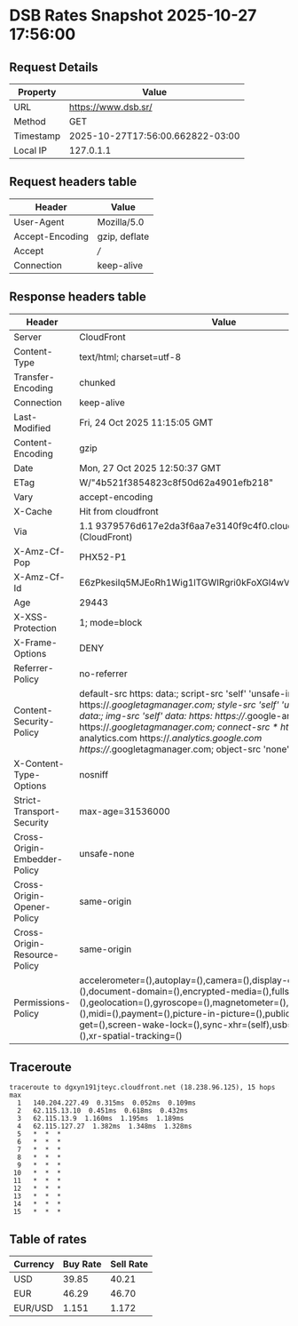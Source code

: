 # DSB Rates Snapshot 2025-10-27 17:56:00
## Request Details

| Property | Value |
|----------|-------|
| URL | https://www.dsb.sr/ |
| Method | GET |
| Timestamp | 2025-10-27T17:56:00.662822-03:00 |
| Local IP | 127.0.1.1 |
    
## Request headers table

| Header | Value |
|--------|-------|
| User-Agent | Mozilla/5.0 |
| Accept-Encoding | gzip, deflate |
| Accept | */* |
| Connection | keep-alive |

    
## Response headers table
| Header | Value |
|--------|-------|
| Server | CloudFront |
| Content-Type | text/html; charset=utf-8 |
| Transfer-Encoding | chunked |
| Connection | keep-alive |
| Last-Modified | Fri, 24 Oct 2025 11:15:05 GMT |
| Content-Encoding | gzip |
| Date | Mon, 27 Oct 2025 12:50:37 GMT |
| ETag | W/"4b521f3854823c8f50d62a4901efb218" |
| Vary | accept-encoding |
| X-Cache | Hit from cloudfront |
| Via | 1.1 9379576d617e2da3f6aa7e3140f9c4f0.cloudfront.net (CloudFront) |
| X-Amz-Cf-Pop | PHX52-P1 |
| X-Amz-Cf-Id | E6zPkesiIq5MJEoRh1Wig1lTGWIRgri0kFoXGl4wVh_LlQoguKS0sA== |
| Age | 29443 |
| X-XSS-Protection | 1; mode=block |
| X-Frame-Options | DENY |
| Referrer-Policy | no-referrer |
| Content-Security-Policy | default-src https: data:; script-src 'self' 'unsafe-inline' https://*.googletagmanager.com; style-src 'self' 'unsafe-inline' data:; img-src 'self' data: https: https://*.google-analytics.com https://*.googletagmanager.com; connect-src * https://*.google-analytics.com https://*.analytics.google.com https://*.googletagmanager.com; object-src 'none' |
| X-Content-Type-Options | nosniff |
| Strict-Transport-Security | max-age=31536000 |
| Cross-Origin-Embedder-Policy | unsafe-none |
| Cross-Origin-Opener-Policy | same-origin |
| Cross-Origin-Resource-Policy | same-origin |
| Permissions-Policy | accelerometer=(),autoplay=(),camera=(),display-capture=(),document-domain=(),encrypted-media=(),fullscreen=(),geolocation=(),gyroscope=(),magnetometer=(),microphone=(),midi=(),payment=(),picture-in-picture=(),publickey-credentials-get=(),screen-wake-lock=(),sync-xhr=(self),usb=(),web-share=(),xr-spatial-tracking=() |

## Traceroute 

```
traceroute to dgxyn191jteyc.cloudfront.net (18.238.96.125), 15 hops max
  1   140.204.227.49  0.315ms  0.052ms  0.109ms 
  2   62.115.13.10  0.451ms  0.618ms  0.432ms 
  3   62.115.13.9  1.160ms  1.195ms  1.189ms 
  4   62.115.127.27  1.382ms  1.348ms  1.328ms 
  5   *  *  * 
  6   *  *  * 
  7   *  *  * 
  8   *  *  * 
  9   *  *  * 
 10   *  *  * 
 11   *  *  * 
 12   *  *  * 
 13   *  *  * 
 14   *  *  * 
 15   *  *  * 

```


## Table of rates

| Currency | Buy Rate | Sell Rate |
|----------|----------|-----------|
| USD | 39.85 | 40.21 |
| EUR | 46.29 | 46.70 |
| EUR/USD | 1.151 | 1.172 |
